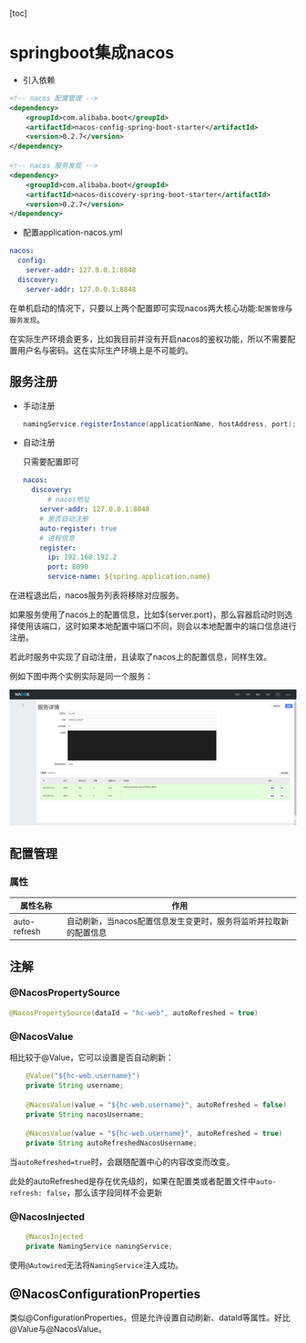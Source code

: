 [toc]

# springboot集成nacos

- 引入依赖

``` xml
<!-- nacos 配置管理 -->
<dependency>
    <groupId>com.alibaba.boot</groupId>
    <artifactId>nacos-config-spring-boot-starter</artifactId>
    <version>0.2.7</version>
</dependency>

<!-- nacos 服务发现 -->
<dependency>
    <groupId>com.alibaba.boot</groupId>
    <artifactId>nacos-discovery-spring-boot-starter</artifactId>
    <version>0.2.7</version>
</dependency>
```

- 配置application-nacos.yml

```yml
nacos:
  config:
    server-addr: 127.0.0.1:8848
  discovery:
    server-addr: 127.0.0.1:8848
```

在单机启动的情况下，只要以上两个配置即可实现nacos两大核心功能:`配置管理`与`服务发现`。

在实际生产环境会更多，比如我目前并没有开启nacos的鉴权功能，所以不需要配置用户名与密码。这在实际生产环境上是不可能的。

## 服务注册

- 手动注册

  ```java
  namingService.registerInstance(applicationName, hostAddress, port);
  ```

- 自动注册

  只需要配置即可

  ``` yaml
  nacos:
    discovery:
    	# nacos地址
      server-addr: 127.0.0.1:8848
      # 是否自动注册
      auto-register: true
      # 进程信息
      register:
        ip: 192.168.192.2
        port: 8090
        service-name: ${spring.application.name}
  ```

在进程退出后，nacos服务列表将移除对应服务。

如果服务使用了nacos上的配置信息，比如${server.port}，那么容器启动时则选择使用该端口，这时如果本地配置中端口不同，则会以本地配置中的端口信息进行注册。

若此时服务中实现了自动注册，且读取了nacos上的配置信息，同样生效。

例如下图中两个实例实际是同一个服务：

![image-20220821213013767](https://raw.githubusercontent.com/Houchengisnull/helloworld/master/documents/images/nacos-discovery-auto_register-1.png)

## 配置管理

### 属性

| 属性名称     | 作用                                                         |
| ------------ | ------------------------------------------------------------ |
| auto-refresh | 自动刷新，当nacos配置信息发生变更时，服务将监听并拉取新的配置信息 |



## 注解

### @NacosPropertySource

``` java
@NacosPropertySource(dataId = "hc-web", autoRefreshed = true)
```

### @NacosValue

相比较于@Value，它可以设置是否自动刷新：

``` java
    @Value("${hc-web.username}")
    private String username;

    @NacosValue(value = "${hc-web.username}", autoRefreshed = false)
    private String nacosUsername;

    @NacosValue(value = "${hc-web.username}", autoRefreshed = true)
    private String autoRefreshedNacosUsername;
```

当`autoRefreshed=true`时，会跟随配置中心的内容改变而改变。

此处的autoRefreshed是存在优先级的，如果在配置类或者配置文件中`auto-refresh: false`，那么该字段同样不会更新

### @NacosInjected

``` java
    @NacosInjected
    private NamingService namingService;
```

使用`@Autowired`无法将`NamingService`注入成功。

## @NacosConfigurationProperties

类似@ConfigurationProperties，但是允许设置自动刷新、dataId等属性。好比@Value与@NacosValue。
